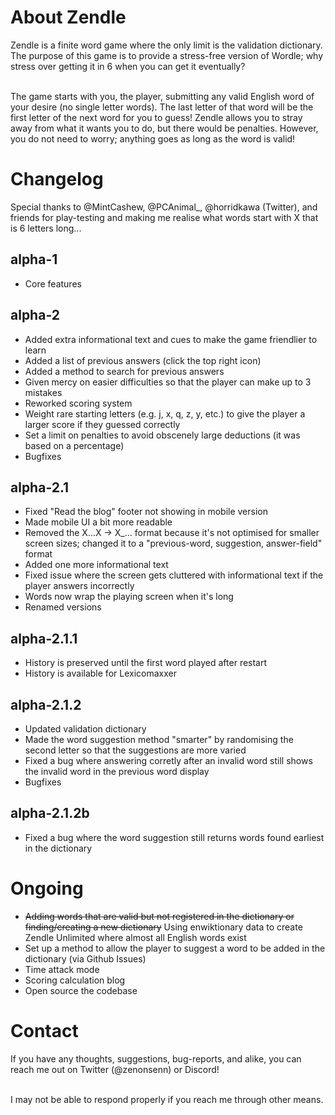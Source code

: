 # About Zendle

Zendle is a finite word game where the only limit is the validation dictionary. The purpose of this game is to provide a stress-free version of Wordle; why stress over getting it in 6 when you can get it eventually?

\
The game starts with you, the player, submitting any valid English word of your desire (no single letter words). The last letter of that word will be the first letter of the next word for you to guess! Zendle allows you to stray away from what it wants you to do, but there would be penalties. However, you do not need to worry; anything goes as long as the word is valid!

# Changelog

Special thanks to @MintCashew, @PCAnimal\_, @horridkawa (Twitter), and friends for play-testing and making me realise what words start with X that is 6 letters long...

## alpha-1

-   Core features

## alpha-2

-   Added extra informational text and cues to make the game friendlier to learn
-   Added a list of previous answers (click the top right icon)
-   Added a method to search for previous answers
-   Given mercy on easier difficulties so that the player can make up to 3 mistakes
-   Reworked scoring system
-   Weight rare starting letters (e.g. j, x, q, z, y, etc.) to give the player a larger score if they guessed correctly
-   Set a limit on penalties to avoid obscenely large deductions (it was based on a percentage)
-   Bugfixes

## alpha-2.1

-   Fixed "Read the blog" footer not showing in mobile version
-   Made mobile UI a bit more readable
-   Removed the X...X -> X\_... format because it's not optimised for smaller screen sizes; changed it to a "previous-word, suggestion, answer-field" format
-   Added one more informational text
-   Fixed issue where the screen gets cluttered with informational text if the player answers incorrectly
-   Words now wrap the playing screen when it's long
-   Renamed versions

## alpha-2.1.1

-   History is preserved until the first word played after restart
-   History is available for Lexicomaxxer

## alpha-2.1.2

-   Updated validation dictionary
-   Made the word suggestion method "smarter" by randomising the second letter so that the suggestions are more varied
-   Fixed a bug where answering corretly after an invalid word still shows the invalid word in the previous word display
-   Bugfixes

## alpha-2.1.2b

-   Fixed a bug where the word suggestion still returns words found earliest in the dictionary

# Ongoing

-   ~~Adding words that are valid but not registered in the dictionary or finding/creating a new dictionary~~ Using enwiktionary data to create Zendle Unlimited where almost all English words exist
-   Set up a method to allow the player to suggest a word to be added in the dictionary (via Github Issues)
-   Time attack mode
-   Scoring calculation blog
-   Open source the codebase

# Contact

If you have any thoughts, suggestions, bug-reports, and alike, you can reach me out on Twitter (@zenonsenn) or Discord!

\
I may not be able to respond properly if you reach me through other means.
